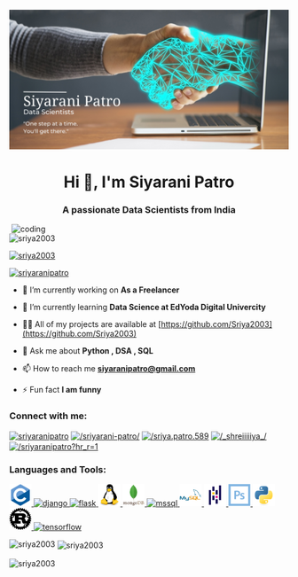 ![logo](https://github.com/Sriya2003/Sriya2003/blob/main/Blue%20Yellow%20Futuristic%20Virtual%20Technology%20Blog%20Banner.jpg)

<h1 align="center">Hi 👋, I'm Siyarani Patro</h1>
<h3 align="center">A passionate Data Scientists from India</h3>

<img align="right" alt="coding" width="500" src="https://media.tenor.com/NOYF3f82b_gAAAAC/programmer.gif">
<p align="left"> <img src="https://komarev.com/ghpvc/?username=sriya2003&label=Profile%20views&color=0e75b6&style=flat" alt="sriya2003" /> </p>

<p align="left"> <a href="https://github.com/ryo-ma/github-profile-trophy"><img src="https://github-profile-trophy.vercel.app/?username=sriya2003" alt="sriya2003" /></a> </p>

<p align="left"> <a href="https://twitter.com/sriyaranipatro" target="blank"><img src="https://img.shields.io/twitter/follow/sriyaranipatro?logo=twitter&style=for-the-badge" alt="sriyaranipatro" /></a> </p>

- 🔭 I’m currently working on **As a Freelancer**

- 🌱 I’m currently learning **Data Science at EdYoda Digital Univercity**

- 👨‍💻 All of my projects are available at [https://github.com/Sriya2003](https://github.com/Sriya2003)

- 💬 Ask me about **Python , DSA , SQL**

- 📫 How to reach me **siyaranipatro@gmail.com**

- ⚡ Fun fact **I am funny**

<h3 align="left">Connect with me:</h3>
<p align="left">
<a href="https://twitter.com/sriyaranipatro" target="blank"><img align="center" src="https://raw.githubusercontent.com/rahuldkjain/github-profile-readme-generator/master/src/images/icons/Social/twitter.svg" alt="sriyaranipatro" height="30" width="40" /></a>
<a href="https://linkedin.com/in//sriyarani-patro/" target="blank"><img align="center" src="https://raw.githubusercontent.com/rahuldkjain/github-profile-readme-generator/master/src/images/icons/Social/linked-in-alt.svg" alt="/sriyarani-patro/" height="30" width="40" /></a>
<a href="https://fb.com//sriya.patro.589" target="blank"><img align="center" src="https://raw.githubusercontent.com/rahuldkjain/github-profile-readme-generator/master/src/images/icons/Social/facebook.svg" alt="/sriya.patro.589" height="30" width="40" /></a>
<a href="https://instagram.com//_shreiiiiiya_/" target="blank"><img align="center" src="https://raw.githubusercontent.com/rahuldkjain/github-profile-readme-generator/master/src/images/icons/Social/instagram.svg" alt="/_shreiiiiiya_/" height="30" width="40" /></a>
<a href="https://www.hackerrank.com//sriyaranipatro?hr_r=1" target="blank"><img align="center" src="https://raw.githubusercontent.com/rahuldkjain/github-profile-readme-generator/master/src/images/icons/Social/hackerrank.svg" alt="/sriyaranipatro?hr_r=1" height="30" width="40" /></a>
</p>

<h3 align="left">Languages and Tools:</h3>
<p align="left"> <a href="https://www.cprogramming.com/" target="_blank" rel="noreferrer"> <img src="https://raw.githubusercontent.com/devicons/devicon/master/icons/c/c-original.svg" alt="c" width="40" height="40"/> </a> <a href="https://www.djangoproject.com/" target="_blank" rel="noreferrer"> <img src="https://cdn.worldvectorlogo.com/logos/django.svg" alt="django" width="40" height="40"/> </a> <a href="https://flask.palletsprojects.com/" target="_blank" rel="noreferrer"> <img src="https://www.vectorlogo.zone/logos/pocoo_flask/pocoo_flask-icon.svg" alt="flask" width="40" height="40"/> </a> <a href="https://www.linux.org/" target="_blank" rel="noreferrer"> <img src="https://raw.githubusercontent.com/devicons/devicon/master/icons/linux/linux-original.svg" alt="linux" width="40" height="40"/> </a> <a href="https://www.mongodb.com/" target="_blank" rel="noreferrer"> <img src="https://raw.githubusercontent.com/devicons/devicon/master/icons/mongodb/mongodb-original-wordmark.svg" alt="mongodb" width="40" height="40"/> </a> <a href="https://www.microsoft.com/en-us/sql-server" target="_blank" rel="noreferrer"> <img src="https://www.svgrepo.com/show/303229/microsoft-sql-server-logo.svg" alt="mssql" width="40" height="40"/> </a> <a href="https://www.mysql.com/" target="_blank" rel="noreferrer"> <img src="https://raw.githubusercontent.com/devicons/devicon/master/icons/mysql/mysql-original-wordmark.svg" alt="mysql" width="40" height="40"/> </a> <a href="https://pandas.pydata.org/" target="_blank" rel="noreferrer"> <img src="https://raw.githubusercontent.com/devicons/devicon/2ae2a900d2f041da66e950e4d48052658d850630/icons/pandas/pandas-original.svg" alt="pandas" width="40" height="40"/> </a> <a href="https://www.photoshop.com/en" target="_blank" rel="noreferrer"> <img src="https://raw.githubusercontent.com/devicons/devicon/master/icons/photoshop/photoshop-line.svg" alt="photoshop" width="40" height="40"/> </a> <a href="https://www.python.org" target="_blank" rel="noreferrer"> <img src="https://raw.githubusercontent.com/devicons/devicon/master/icons/python/python-original.svg" alt="python" width="40" height="40"/> </a> <a href="https://www.rust-lang.org" target="_blank" rel="noreferrer"> <img src="https://raw.githubusercontent.com/devicons/devicon/master/icons/rust/rust-plain.svg" alt="rust" width="40" height="40"/> </a> <a href="https://www.tensorflow.org" target="_blank" rel="noreferrer"> <img src="https://www.vectorlogo.zone/logos/tensorflow/tensorflow-icon.svg" alt="tensorflow" width="40" height="40"/> </a> </p>

<p><img align="left" src="https://github-readme-stats.vercel.app/api/top-langs?username=sriya2003&show_icons=true&locale=en&layout=compact" alt="sriya2003" /></p>

<p>&nbsp;<img align="center" src="https://github-readme-stats.vercel.app/api?username=sriya2003&show_icons=true&locale=en" alt="sriya2003" /></p>

<p><img align="center" src="https://github-readme-streak-stats.herokuapp.com/?user=sriya2003&" alt="sriya2003" /></p>
